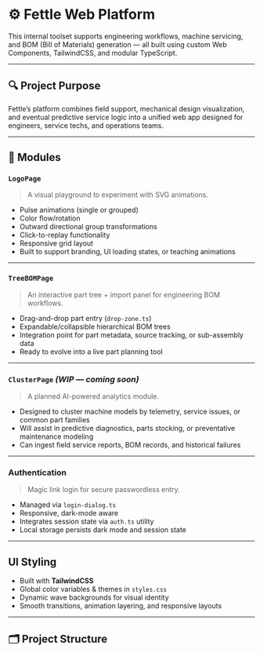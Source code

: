 # ⚙️ Fettle Web Platform

This internal toolset supports engineering workflows, machine servicing, and BOM (Bill of Materials) generation — all built using custom Web Components, TailwindCSS, and modular TypeScript.

---

## 🔍 Project Purpose

Fettle’s platform combines field support, mechanical design visualization, and eventual predictive service logic into a unified web app designed for engineers, service techs, and operations teams.

---

## 🧩 Modules

###  `LogoPage`
> A visual playground to experiment with SVG animations.

- Pulse animations (single or grouped)
- Color flow/rotation
- Outward directional group transformations
- Click-to-replay functionality
- Responsive grid layout
- Built to support branding, UI loading states, or teaching animations

---

###  `TreeBOMPage`
> An interactive part tree + import panel for engineering BOM workflows.

- Drag-and-drop part entry (`drop-zone.ts`)
- Expandable/collapsible hierarchical BOM trees
- Integration point for part metadata, source tracking, or sub-assembly data
- Ready to evolve into a live part planning tool

---

###  `ClusterPage` *(WIP — coming soon)*
> A planned AI-powered analytics module.

- Designed to cluster machine models by telemetry, service issues, or common part families
- Will assist in predictive diagnostics, parts stocking, or preventative maintenance modeling
- Can ingest field service reports, BOM records, and historical failures

---

###  Authentication
> Magic link login for secure passwordless entry.

- Managed via `login-dialog.ts`
- Responsive, dark-mode aware
- Integrates session state via `auth.ts` utility
- Local storage persists dark mode and session state

---

##  UI Styling

- Built with **TailwindCSS**
- Global color variables & themes in `styles.css`
- Dynamic wave backgrounds for visual identity
- Smooth transitions, animation layering, and responsive layouts

---

## 🗂 Project Structure

